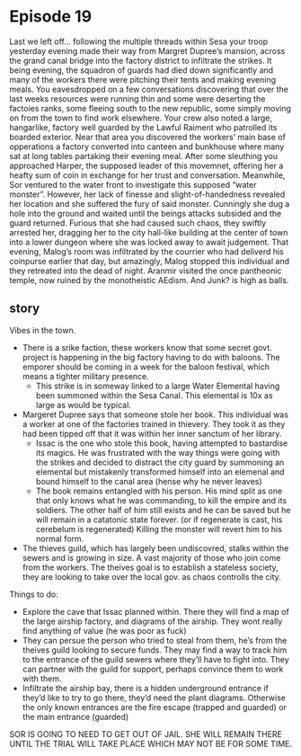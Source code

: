 # Episode 19

Last we left off… following the multiple threads within Sesa your troop yesterday evening made their way from Margret Dupree’s mansion, across the grand canal bridge into the factory district to infiltrate the strikes. It being evening, the squadron of guards had died down significantly and many of the workers there were pitching their tents and making evening meals. You eavesdropped on a few conversations discovering that over the last weeks resources were running thin and some were deserting the factoies ranks, some fleeing south to the new republic, some simply moving on from the town to find work elsewhere. Your crew also noted a large, hangarlike, factory well guarded by the Lawful Raiment who patrolled its boarded exterior. Near that area you discovered the workers’ main base of opperations a factory converted into canteen and bunkhouse where many sat at long tables partaking their evening meal. After some sleuthing you approached Harper, the supposed leader of this movemnet, offering her a heafty sum of coin in exchange for her trust and conversation. Meanwhile, Sor ventured to the water front to investigate this supposed “water monster”. However, her lack of finesse and slight-of-handedness revealed her location and she suffered the fury of said monster. Cunningly she dug a hole into the ground and waited until the beings attacks subsided and the guard returned. Furious that she had caused such chaos, they swiftly  arrested her, dragging her to the city hall-like building at the center of town into a lower dungeon where she was locked away to await judgement. That evening, Malog’s room was infiltrated by the courrier who had deliverd his coinpurse earlier that day, but amazingly, Malog stopped this individual and they retreated into the dead of night. Aranmir visited the once pantheonic temple, now ruined by the monotheistic AEdism. And Junk? is high as balls.

## story

Vibes in the town. 

- There is a srike faction, these workers know that some secret govt. project is happening in the big factory having to do with baloons. The emporer should be coming in a week for the baloon festival, which means a tighter military presence. 
  - This strike is in someway linked to a large Water Elemental having been summoned within the Sesa Canal. This elemental is 10x as large as would be typical. 
- Margeret Dupree says that someone stole her book. This individual was a worker at one of the factories trained in thievery. They took it as they had been tipped off that it was within her inner sanctum of her library. 
  - Issac is the one who stole this book, having attempted to bastardise its magics. He was frustrated with the way things were going with the strikes and decided to distract the city guard by summoning an elemental but mistakenly transformed himself into an elemenal and bound himself to the canal area (hense why he never leaves) 
  - The book remains entangled with his person. His mind split as one that only knows what he was commanding, to kill the empire and its soldiers. The other half of him still exists and he can be saved but he will remain in a catatonic state forever. (or if regenerate is cast, his cerebelum is regenerated) Killing the monster will revert him to his normal form. 
- The thieves guild, which has largely been undiscovred, stalks within the sewers and is growing in size. A vast majority of those who join come from the workers. The theives goal is to establish a stateless society, they are looking to take over the local gov. as chaos controlls the city. 

Things to do:

- Explore the cave that Issac planned within. There they will find a map of the large airship factory, and diagrams of the airship. They wont really find anything of value (he was poor as fuck)
- They can persue the person who tried to steal from them, he’s from the theives guild looking to secure funds. They may find a way to track him to the entrance of the guild sewers where they’ll have to fight into. They can partner with the guild for support, perhaps convince them to work with them. 
- Infiltrate the airship bay, there is a hidden underground entrance if they’d like to try to go there, they’d need the plant diagrams. Otherwise the only known entrances are the fire escape (trapped and guarded) or the main entrance (guarded)

SOR IS GOING TO NEED TO GET OUT OF JAIL. SHE WILL REMAIN THERE UNTIL THE TRIAL WILL TAKE PLACE WHICH MAY NOT BE FOR SOME TIME.

